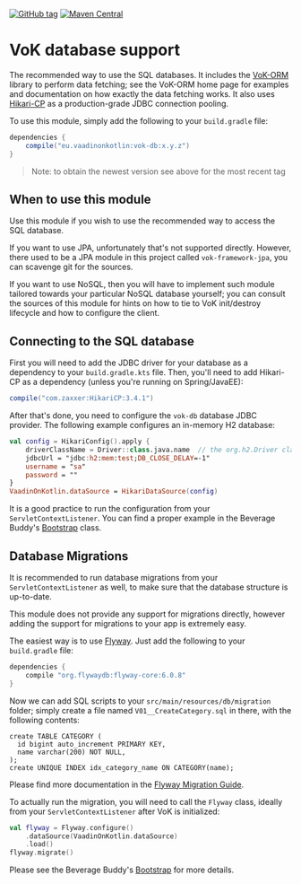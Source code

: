 [![GitHub tag](https://img.shields.io/github/tag/mvysny/vaadin-on-kotlin.svg)](https://github.com/mvysny/vaadin-on-kotlin/tags)
[![Maven Central](https://maven-badges.herokuapp.com/maven-central/eu.vaadinonkotlin/vok-db/badge.svg)](https://maven-badges.herokuapp.com/maven-central/eu.vaadinonkotlin/vok-db)

# VoK database support

The recommended way to use the SQL databases. It includes the [VoK-ORM](https://github.com/mvysny/vok-orm)
library to perform data fetching; see the VoK-ORM home page for examples and documentation on how
exactly the data fetching works. It also uses [Hikari-CP](https://brettwooldridge.github.io/HikariCP/)
as a production-grade JDBC connection pooling.

To use this module, simply add the following to your `build.gradle` file:

```groovy
dependencies {
    compile("eu.vaadinonkotlin:vok-db:x.y.z")
}
```

> Note: to obtain the newest version see above for the most recent tag

## When to use this module

Use this module if you wish to use the recommended way to access the SQL database.

If you want to use JPA, unfortunately that's not supported directly. However,
there used to be a JPA module in this project called `vok-framework-jpa`, you
can scavenge git for the sources.

If you want to use NoSQL, then you will have to implement such module tailored towards your
particular NoSQL database yourself; you can consult the sources of this module for hints on how
to tie to VoK init/destroy lifecycle and how to configure the client.

## Connecting to the SQL database

First you will need to add the JDBC driver for your database as a dependency to your `build.gradle.kts` file.
Then, you'll need to add Hikari-CP as a dependency (unless you're running on Spring/JavaEE):

```groovy
compile("com.zaxxer:HikariCP:3.4.1")
```

After that's done, you need to configure the `vok-db` database JDBC provider.
The following example configures an in-memory H2 database:

```kotlin
val config = HikariConfig().apply {
    driverClassName = Driver::class.java.name  // the org.h2.Driver class
    jdbcUrl = "jdbc:h2:mem:test;DB_CLOSE_DELAY=-1"
    username = "sa"
    password = ""
}
VaadinOnKotlin.dataSource = HikariDataSource(config)
```

It is a good practice to run the configuration from your `ServletContextListener`. You can find a proper
example in the Beverage Buddy's [Bootstrap](https://github.com/mvysny/beverage-buddy-vok/blob/master/src/main/kotlin/com/vaadin/starter/beveragebuddy/Bootstrap.kt) class.

## Database Migrations

It is recommended to run database migrations from your `ServletContextListener` as well, to make sure that
the database structure is up-to-date.

This module does not provide any support for migrations directly, however adding the support for migrations
to your app is extremely easy.

The easiest way is to use [Flyway](https://flywaydb.org/). Just add the following to your `build.gradle` file:

```groovy
dependencies {
    compile "org.flywaydb:flyway-core:6.0.8"
}
```

Now we can add SQL scripts to your `src/main/resources/db/migration` folder; simply create a file named
`V01__CreateCategory.sql` in there, with the following contents:

```sql92
create TABLE CATEGORY (
  id bigint auto_increment PRIMARY KEY,
  name varchar(200) NOT NULL,
);
create UNIQUE INDEX idx_category_name ON CATEGORY(name);
```

Please find more documentation in the [Flyway Migration Guide](https://flywaydb.org/documentation/migrations#naming).

To actually run the migration, you will need to call the `Flyway` class, ideally from your `ServletContextListener`
after VoK is initialized:

```kotlin
val flyway = Flyway.configure()
    .dataSource(VaadinOnKotlin.dataSource)
    .load()
flyway.migrate()
```

Please see the Beverage Buddy's [Bootstrap](https://github.com/mvysny/beverage-buddy-vok/blob/master/src/main/kotlin/com/vaadin/starter/beveragebuddy/Bootstrap.kt)
for more details.
